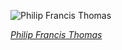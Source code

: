 
![Philip Francis Thomas](https://upload.wikimedia.org/wikipedia/commons/thumb/6/6e/THOMAS%2C_Philip_F-Treasury_%28BEP_engraved_portrait%29.jpg/450px-THOMAS%2C_Philip_F-Treasury_%28BEP_engraved_portrait%29.jpg)

*[Philip Francis Thomas](https://wikipedia.org/wiki/File:THOMAS,_Philip_F-Treasury_(BEP_engraved_portrait).jpg)*
